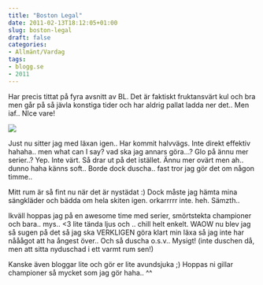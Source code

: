 ```yaml
---
title: "Boston Legal"
date: 2011-02-13T18:12:05+01:00
slug: boston-legal
draft: false
categories:
- Allmänt/Vardag
tags:
- blogg.se
- 2011
---
```

Har precis tittat på fyra avsnitt av BL. Det är faktiskt fruktansvärt kul och bra men går på så jävla konstiga tider och har aldrig pallat ladda ner det.. Men iaf.. NIce vare!  
  
![](/assets/images/blogg.se/boston20legal12_132377349.jpg)  
  
Just nu sitter jag med läxan igen.. Har kommit halvvägs. Inte direkt effektiv hahaha.. men what can I say? vad ska jag annars göra...? Glo på ännu mer serier..? Yep. Inte värt. Så drar ut på det istället. Ännu mer ovärt men ah.. dunno haha känns soft.. Borde dock duscha.. fast tror jag gör det om någon timme..  
  
Mitt rum är så fint nu när det är nystädat :) Dock måste jag hämta mina sängkläder och bädda om hela skiten igen. orkarrrrr inte. heh. Sämzth..  
  
Ikväll hoppas jag på en awesome time med serier, smörtstekta championer och bara.. mys.. <3 lite tända ljus och .. chill helt enkelt. WAOW nu blev jag så sugen på det så jag ska VERKLIGEN göra klart min läxa så jag inte har nååågot att ha ångest över.. Och så duscha o.s.v.. Mysigt! (inte duschen då, men att sitta nyduschad i ett varmt rum sen!)  
  
Kanske även bloggar lite och gör er lite avundsjuka ;) Hoppas ni gillar championer så mycket som jag gör haha.. ^^